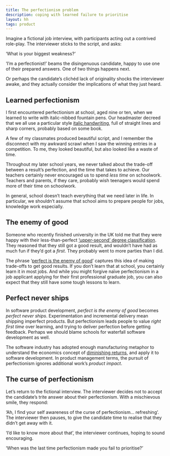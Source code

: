 ```yaml
---
title: The perfectionism problem
description: coping with learned failure to prioritise
layout: hh
tags: product
---
```


Imagine a fictional job interview, with participants acting out a contrived role-play.
The interviewer sticks to the script, and asks:

‘What is your biggest weakness?’

‘I’m a perfectionist!’ beams the disingenuous candidate, happy to use one of their prepared answers.
One of two things happens next.

Or perhaps the candidate’s clichéd lack of originality shocks the interviewer awake,
and they actually consider the implications of what they just heard.

## Learned perfectionism

I first encountered perfectionism at school, aged nine or ten, 
when we learned to write with italic-nibbed fountain pens.
Our headmaster decreed that we all use a particular style
[italic handwriting](https://en.wikipedia.org/wiki/Italic_script), full of straight lines and sharp corners,
probably based on some book.

A few of my classmates produced beautiful script,
and I remember the disconnect with my awkward scrawl when I saw the winning entries in a competition.
To me, they looked beautiful, but also looked like a waste of time.

Throughout my later school years,
we never talked about the trade-off between a result’s perfection, and the time that takes to achieve.
Our teachers certainly never encouraged us to spend _less time_ on schoolwork.
Teachers and parents, if they care, probably wish teenagers would spend more of their time on schoolwork.

In general, school doesn’t teach everything that we need later in life.
In particular, we shouldn’t assume that school aims to prepare people for jobs, knowledge work especially.

## The enemy of good

Someone who recently finished university in the UK told me that they were happy with their less-than-perfect
[‘upper-second’ degree classification](https://en.wikipedia.org/wiki/British_undergraduate_degree_classification#Upper-Second-Class_Honours).
They reasoned that they still got a good result, and wouldn’t have had as much fun if they’d got a _first_.
They probably went to more parties than I did.

The phrase ‘[perfect is the enemy of good](https://en.wikipedia.org/wiki/Perfect_is_the_enemy_of_good)’
captures this idea of making trade-offs to get good results.
If you don’t learn that at school, you certainly learn it in most jobs.
And while you might forgive naïve perfectionism in a job applicant applying for their first professional graduate job,
you can also expect that they still have some tough lessons to learn.

## Perfect never ships

In software product development, _perfect is the enemy of good_ becomes _perfect never ships_.
Experimentation and incremental delivery mean shipping imperfect products.
But perfectionism leads people to value _right first time_ over learning,
and trying to deliver perfection before getting feedback.
Perhaps we should blame schools for waterfall software development as well.

The software industry has adopted enough manufacturing metaphor to understand the 
economics concept of [diminishing returns](https://en.wikipedia.org/wiki/Diminishing_returns),
and apply it to software development.
In product management terms, the pursuit of perfectionism ignores additional work’s _product impact_.

## The curse of perfectionism

Let’s return to the fictional interview.
The interviewer decides not to accept the candidate’s trite answer about their perfectionism.
With a mischievous smile, they respond:

‘Ah, I find your self awareness of the curse of perfectionism… refreshing’.
The interviewer then pauses, to give the candidate time to realise that they didn’t get away with it.

‘I’d like to know more about that’, the interviewer continues, hoping to sound encouraging.

‘When was the last time perfectionism made you fail to prioritise?’
